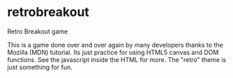 # retrobreakout
Retro Breakout game

This is a game done over and over again by many developers thanks to the Mozilla (MDN) tutorial. Its just practice for using HTML5 canvas and DOM functions. See the javascript inside the HTML for more. The "retro" theme is just something for fun.
